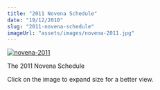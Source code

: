 ```yaml
---
title: "2011 Novena Schedule"
date: "19/12/2010"
slug: "2011-novena-schedule"
imageUrl: "assets/images/novena-2011.jpg"
---
```


[![](http://stonino.files.wordpress.com/2011/05/novena-2011.jpg?resize=490%2C692 "novena-2011")](http://stonino.files.wordpress.com/2011/05/novena-2011.jpg)

The 2011 Novena Schedule

Click on the image to expand size for a better view.
